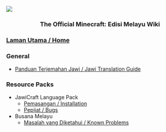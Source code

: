 ![](https://i.imgur.com/Wo8lhJl.png)
<h3 align="center"> The Official Minecraft: Edisi Melayu Wiki<br />

### [Laman Utama / Home](https://github.com/Minecraft-EdisiMelayu/MCEM-Wiki/wiki)
### General
- [Panduan Terjemahan Jawi / Jawi Translation Guide](https://github.com/Minecraft-EdisiMelayu/MCEM-Wiki/wiki/Minecraft-Jawi-Translation-Guide-%7C-Panduan-Terjemahan-Jawi-untuk-Minecraft)
### Resource Packs
- JawiCraft Language Pack
  - [Pemasangan / Installation](https://github.com/Minecraft-EdisiMelayu/MCEM-Wiki/wiki/JawiCraft-Language-Pack-%E2%80%90-Pemasangan--%7C-Installation)
  - [Pepijat / Bugs](https://github.com/Minecraft-EdisiMelayu/MCEM-Wiki/wiki/JawiCraft-Language-Pack-%E2%80%90-Pepijat-%7C-Bugs)
- Busana Melayu
  - [Masalah yang Diketahui / Known Problems](https://github.com/Minecraft-EdisiMelayu/MCEM-Wiki/wiki/Busana-Melayu#masalah-yang-diketahui--known-problems)
